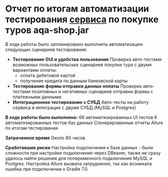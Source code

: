 # Отчет по итогам автоматизации тестирования [сервиса] по покупке туров aqa-shop.jar
[сервиса]: https://github.com/netology-code/qa-diploma

В ходе работы было запланировано выполнить автоматизацию следующих сценариев тестирования:
* **Тестирование GUI и удобства пользования**
  Проверка авто-тестами возможных пользовательских сценариев покупки тура с двумя вариантами оплаты:
    * оплата дебетовой картой
    * получение кредита по данным банковской карты
* **Тестирование формы отправки данных оплаты**
  Проверка авто-тестами позитивных и негативных сценариев отправки формы с платежными данными.
* **Интеграционное тестирование с СУБД**
  Авто-тесты на работу сервиса в интеграции с двумя СУБД (MySQL и Postgres)


**В ходе работы было выполнено:**
66 автоматизированных UI тестов
6 автоматизированных тестов баз данных
Сгенерированные отчеты Allure по итогам тестирования

**Затраченное время**
Около 80 часов

**Сработавшие риски**
Настройка подключения к базе данных - были сложности при настройке подключения через DBeaver,
также не сразу удалось найти решение для попеременного подключения MySQL и Postgres.
Настройка Allure вызвала затруднения, так как возникала ошибка при подключении к Gradle 7.0.
